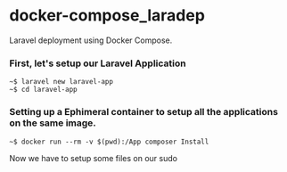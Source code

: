 # docker-compose_laradep
Laravel deployment using Docker Compose.

### First, let's setup our Laravel Application 
```
~$ laravel new laravel-app
~$ cd laravel-app
```

### Setting up a Ephimeral container to setup all the applications on the same image. 

```
~$ docker run --rm -v $(pwd):/App composer Install 
```

Now we have to setup some files on our sudo
